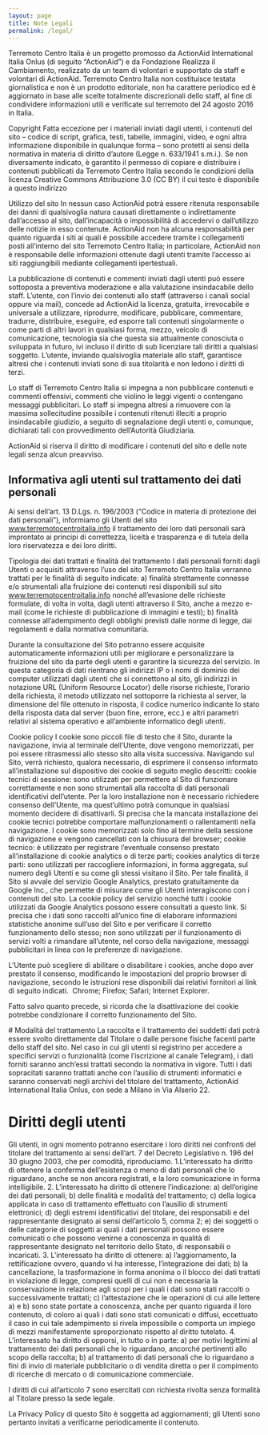 ```yaml
---
layout: page
title: Note Legali
permalink: /legal/
---
```


Terremoto Centro Italia è un progetto promosso da ActionAid International Italia Onlus (di seguito “ActionAid”) e da Fondazione Realizza il Cambiamento, realizzato da un team di volontari e supportato da staff e volontari di ActionAid. 
Terremoto Centro Italia non costituisce testata giornalistica e non è un prodotto editoriale, non ha carattere periodico ed è aggiornato in base alle scelte totalmente discrezionali dello staff, al fine di condividere informazioni utili e verificate sul terremoto del 24 agosto 2016 in Italia.

Copyright
Fatta eccezione per i materiali inviati dagli utenti, i contenuti del sito – codice di script, grafica, testi, tabelle, immagini, video, e ogni altra informazione disponibile in qualunque forma – sono protetti ai sensi della normativa in materia di diritto d’autore (Legge n. 633/1941 s.m.i.).
Se non diversamente indicato, è garantito il permesso di copiare e distribuire i contenuti pubblicati da Terremoto Centro Italia secondo le condizioni della licenza Creative Commons Attribuzione 3.0 (CC BY) il cui testo è disponibile a questo indirizzo [](https://creativecommons.org/licenses/by/3.0/it/)

Utilizzo del sito
In nessun caso ActionAid potrà essere ritenuta responsabile dei danni di qualsivoglia natura causati direttamente o indirettamente dall’accesso al sito, dall’incapacità o impossibilità di accedervi o dall’utilizzo delle notizie in esso contenute.
ActionAid non ha alcuna responsabilità per quanto riguarda i siti ai quali è possibile accedere tramite i collegamenti posti all’interno del sito Terremoto Centro Italia; in particolare, ActionAid non è responsabile delle informazioni ottenute dagli utenti tramite l’accesso ai siti raggiungibili mediante collegamenti ipertestuali.

La pubblicazione di contenuti e commenti inviati dagli utenti può essere sottoposta a preventiva moderazione e alla valutazione insindacabile dello staff. 
L’utente, con l’invio dei contenuti allo staff (attraverso i canali social oppure via mail), concede ad ActionAid la licenza, gratuita, irrevocabile e universale a utilizzare, riprodurre, modificare, pubblicare, commentare, tradurre, distribuire, eseguire, ed esporre tali contenuti singolarmente o come parti di altri lavori in qualsiasi forma, mezzo, veicolo di comunicazione, tecnologia sia che questa sia attualmente conosciuta o sviluppata in futuro, ivi incluso il diritto di sub licenziare tali diritti a qualsiasi soggetto.
L’utente, inviando qualsivoglia materiale allo staff, garantisce altresì che i contenuti inviati sono di sua titolarità e non ledono i diritti di terzi.

Lo staff di Terremoto Centro Italia si impegna a non pubblicare contenuti e commenti offensivi, commenti che violino le leggi vigenti o contengano messaggi pubblicitari.
Lo staff si impegna altresì a rimuovere con la massima sollecitudine possibile i contenuti ritenuti illeciti a proprio insindacabile giudizio, a seguito di segnalazione degli utenti o, comunque, dichiarati tali con provvedimento dell’Autorità Giudiziaria.

ActionAid si riserva il diritto di modificare i contenuti del sito e delle note legali senza alcun preavviso.

## Informativa agli utenti sul trattamento dei dati personali

Ai sensi dell’art. 13 D.Lgs. n. 196/2003 (“Codice in materia di protezione dei dati personali”), informiamo gli Utenti del sito www.terremotocentroitalia.info il trattamento dei loro dati personali sarà improntato ai principi di correttezza, liceità e trasparenza e di tutela della loro riservatezza e dei loro diritti.

Tipologia dei dati trattati e finalità del trattamento
I dati personali forniti dagli Utenti o acquisiti attraverso l’uso del sito Terremoto Centro Italia verranno trattati per le finalità di seguito indicate:
a) finalità strettamente connesse e/o strumentali alla fruizione dei contenuti resi disponibili sul sito www.terremotocentroitalia.info nonché all’evasione delle richieste formulate, di volta in volta, dagli utenti attraverso il Sito, anche a mezzo e-mail (come le richieste di pubblicazione di immagini e testi);
b) finalità connesse all’adempimento degli obblighi previsti dalle norme di legge, dai regolamenti e dalla normativa comunitaria.

Durante la consultazione del Sito potranno essere acquisite automaticamente informazioni utili per migliorare e personalizzare la fruizione del sito da parte degli utenti e garantire la sicurezza del servizio.
In questa categoria di dati rientrano gli indirizzi IP o i nomi di dominio dei computer utilizzati dagli utenti che si connettono al sito, gli indirizzi in notazione URL (Uniform Resource Locator) delle risorse richieste, l’orario della richiesta, il metodo utilizzato nel sottoporre la richiesta al server, la dimensione del file ottenuto in risposta, il codice numerico indicante lo stato della risposta data dal server (buon fine, errore, ecc.) e altri parametri relativi al sistema operativo e all’ambiente informatico degli utenti.

Cookie policy
I cookie sono piccoli file di testo che il Sito, durante la navigazione, invia al terminale dell’Utente, dove vengono memorizzati, per poi essere ritrasmessi allo stesso sito alla visita successiva.
Navigando sul Sito, verrà richiesto, qualora necessario, di esprimere il consenso informato all’installazione sul dispositivo dei cookie di seguito meglio descritti:
cookie tecnici di sessione: sono utilizzati per permettere al Sito di funzionare correttamente e non sono strumentali alla raccolta di dati personali identificativi dell’utente. Per la loro installazione non è necessario richiedere consenso dell’Utente, ma quest’ultimo potrà comunque in qualsiasi momento decidere di disattivarli. Si precisa che la mancata installazione dei cookie tecnici potrebbe comportare malfunzionamenti o rallentamenti nella navigazione. I cookie sono memorizzati solo fino al termine della sessione di navigazione e vengono cancellati con la chiusura del browser;
cookie tecnico: è utilizzato per registrare l’eventuale consenso prestato all’installazione di cookie analytics o di terze parti;
cookies analytics di terze parti: sono utilizzati per raccogliere informazioni, in forma aggregata, sul numero degli Utenti e su come gli stessi visitano il Sito. Per tale finalità, il Sito si avvale del servizio Google Analytics, prestato gratuitamente da Google Inc., che permette di misurare come gli Utenti interagiscono con i contenuti del sito. La cookie policy del servizio nonché tutti i cookie utilizzati da Google Analytics possono essere consultati a questo link. Si precisa che i dati sono raccolti all’unico fine di elaborare informazioni statistiche anonime sull’uso del Sito e per verificare il corretto funzionamento dello stesso; non sono utilizzati per il funzionamento di servizi volti a rimandare all’utente, nel corso della navigazione, messaggi pubblicitari in linea con le preferenze di navigazione.

L’Utente può scegliere di abilitare o disabilitare i cookies, anche dopo aver prestato il consenso, modificando le impostazioni del proprio browser di navigazione, secondo le istruzioni rese disponibili dai relativi fornitori ai link di seguito indicati. 
Chrome;
Firefox;
Safari;
Internet Explorer.

Fatto salvo quanto precede, si ricorda che la disattivazione dei cookie potrebbe condizionare il corretto funzionamento del Sito.

# Modalità del trattamento
La raccolta e il trattamento dei suddetti dati potrà essere svolto direttamente dal Titolare o dalle persone fisiche facenti parte dello staff del sito.
Nel caso in cui gli utenti si registrino per accedere a specifici servizi o funzionalità (come l’iscrizione al canale Telegram), i dati forniti saranno anch’essi trattati secondo la normativa in vigore.
Tutti i dati sopracitati saranno trattati anche con l’ausilio di strumenti informatici e saranno conservati negli archivi del titolare del trattamento, ActionAid International Italia Onlus, con sede a Milano in Via Alserio 22.
 
# Diritti degli utenti
Gli utenti, in ogni momento potranno esercitare i loro diritti nei confronti del titolare del trattamento ai sensi dell’art. 7 del Decreto Legislativo n. 196 del 30 giugno 2003, che per comodità, riproduciamo.
1.L’interessato ha diritto di ottenere la conferma dell’esistenza o meno di dati personali che lo riguardano, anche se non ancora registrati, e la loro comunicazione in forma intelligibile.
2. L’interessato ha diritto di ottenere l’indicazione:
a) dell’origine dei dati personali;
b) delle finalità e modalità del trattamento;
c) della logica applicata in caso di trattamento effettuato con l’ausilio di strumenti elettronici;
d) degli estremi identificativi del titolare, dei responsabili e del rappresentante designato ai sensi dell’articolo 5, comma 2;
e) dei soggetti o delle categorie di soggetti ai quali i dati personali possono essere comunicati o che possono venirne a conoscenza in qualità di rappresentante designato nel territorio dello Stato, di responsabili o incaricati.
3. L’interessato ha diritto di ottenere:
a) l’aggiornamento, la rettificazione ovvero, quando vi ha interesse, l’integrazione dei dati;
b) la cancellazione, la trasformazione in forma anonima o il blocco dei dati trattati in violazione di legge, compresi quelli di cui non è necessaria la conservazione in relazione agli scopi per i quali i dati sono stati raccolti o successivamente trattati;
c) l’attestazione che le operazioni di cui alle lettere a) e b) sono state portate a conoscenza, anche per quanto riguarda il loro contenuto, di coloro ai quali i dati sono stati comunicati o diffusi, eccettuato il caso in cui tale adempimento si rivela impossibile o comporta un impiego di mezzi manifestamente sproporzionato rispetto al diritto tutelato.
4. L’interessato ha diritto di opporsi, in tutto o in parte:
a) per motivi legittimi al trattamento dei dati personali che lo riguardano, ancorché pertinenti allo scopo della raccolta;
b) al trattamento di dati personali che lo riguardano a fini di invio di materiale pubblicitario o di vendita diretta o per il compimento di ricerche di mercato o di comunicazione commerciale.

I diritti di cui all’articolo 7 sono esercitati con richiesta rivolta senza formalità al Titolare presso la sede legale.

La Privacy Policy di questo Sito è soggetta ad aggiornamenti; gli Utenti sono pertanto invitati a verificarne periodicamente il contenuto.
